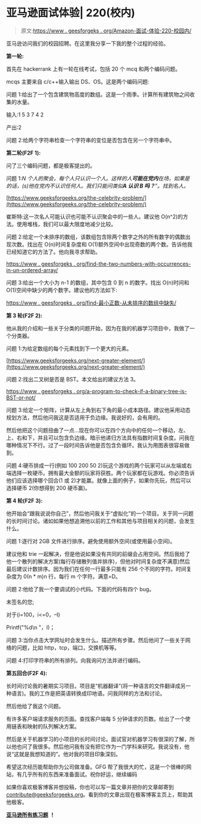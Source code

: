 # 亚马逊面试体验| 220(校内)

> 原文:[https://www . geesforgeks . org/Amazon-面试-体验-220-校园内/](https://www.geeksforgeeks.org/amazon-interview-experience-220-on-campus/)

亚马逊访问我们的校园招聘。在这里我分享一下我的整个过程的经验。

**第一轮:**

首先在 hackerrank 上有一轮在线考试，包括 20 个 mcq 和两个编码问题。

mcqs 主要来自 c/c++输入输出 DS、OS。这是两个编码问题:

问题 1:给出了一个包含建筑物高度的数组。这是一个雨季。计算所有建筑物之间收集的水量。

输入:1 5 3 7 4 2

产出:2

问题 2:给两个字符串检查一个字符串的变位是否包含在另一个字符串中。

**第二轮(F2F 1):**

问了三个编码问题，都是极客提出的。

问题 1:*N 个人的聚会，每个人只认识一个人。这样的人**可能在党内**在场，如果是的话，(s)他在党内不认识任何人。我们只能问类似**A 认识 B 吗？**”。找到名人。*

[https://www.geeksforgeeks.org/the-celebrity-problem/](https://www.geeksforgeeks.org/the-celebrity-problem/)

崔斯特:这一次名人可能认识也可能不认识聚会中的一些人。建议他 O(n^2)的方法。使用堆栈，我们可以最大限度地减少比较。

问题 2:给定一个未排序的数组，该数组包含除两个数字之外的所有数字的偶数出现次数。找出在 O(n)时间复杂度和 O(1)额外空间中出现奇数的两个数。告诉他我已经知道它的方法了。他向我寻求帮助。

[https://www . geesforgeks . org/find-the-two-numbers-with-occurrences-in-un-ordered-array/](https://www.geeksforgeeks.org/find-the-two-numbers-with-odd-occurences-in-an-unsorted-array/)

问题 3:给出一个大小为 n-1 的数组，其中包含 0 到 n 的数字。找出 O(n)时间和 O(1)空间中缺少的两个数字。建议他的方法如下:

[https://www . geesforgeks . org/find-最小正数-从未排序的数组中缺失/](https://www.geeksforgeeks.org/find-the-smallest-positive-number-missing-from-an-unsorted-array/)

**第 3 轮(F2F 2):**

他从我的介绍和一些关于分类的问题开始，因为在我的机器学习项目中，我做了一个分类器。

问题 1:为给定数组的每个元素找到下一个更大的元素。

[https://www.geeksforgeeks.org/next-greater-element/](https://www.geeksforgeeks.org/next-greater-element/)

问题 2:找出二叉树是否是 BST。本文给出的建议方法 3。

[https://www . geesforgeks . org/a-program-to-check-if-a-binary-tree-is-BST-or-not/](https://www.geeksforgeeks.org/a-program-to-check-if-a-binary-tree-is-bst-or-not/)

问题 3:给定一个矩阵，计算从左上角到右下角的最小成本路径。建议他采用动态规划方法，然后他问我这是否适用于负边缘。我说好的，会有用的。

然后他把这个问题扭曲了一点…现在你可以在四个方向中的任何一个移动，左、上、右和下，并且可以包含负边缘。暗示他递归方法具有指数时间复杂度。问我在哪种情况下不行。过了一段时间告诉他是否包含负循环。我认为用图表很容易做到。

问题 4:硬币排成一行(例如 100 200 50 2)玩这个游戏的两个玩家可以从左端或右端选择一枚硬币。拥有最大金额的玩家将获胜。两个玩家都在玩游戏。你必须告诉他们应该选择哪个回合(1 或 2)才能赢。就像上面的例子，如果你先玩，然后可以选择硬币 2(你想得到 200 硬币赢)。

**第 4 轮(F2F 3):**

他开始会“跟我说说你自己”，然后他问我关于“虚拟化”的一个项目。关于同一问题的长时间讨论。诸如如果他想追溯他以前的工作和其他与项目相关的问题，会发生什么。

问题 1:逐行对 2GB 文件进行排序。避免使用额外空间(或使用最小空间)。

建议他和 trie 一起解决，但是他说如果没有共同的前缀会占用空间。然后我给了他一个散列的解决方案(每行存储散列值并排序)，但他对时间复杂度不满意)然后最后建议计数排序。因为我们在任何一行最多只能有 256 个不同的字符。时间复杂度为 0(n * m)n 行，每行 m 个字符。满意=D。

问题 2:他给了我一个要调试的小代码。下面的代码有四个 bug。

未签名的您;

对于(i=100，i<=0，–I)

Printf("%d\n "，I)；

问题 3:当你点击大学网址时会发生什么。描述所有步骤。然后他问了一些关于网络的问题，比如 http，tcp，端口，交换机等等。

问题 4:打印字符串的所有排列。向我询问方法并进行编码。

**第五回合(F2F 4):**

长时间讨论我的暑期实习项目。项目是“机器翻译”(将一种语言的文件翻译成另一种语言)。我的工作是把英语转换成印地语。问我同样的方法和讨论。

然后他给了我这个问题。

有许多客户端请求服务的页面。查找客户端每 5 分钟请求的页数。给出了一个使用链表和映射的队列解决方案。

然后是关于机器学习的小项目的长时间讨论。面试官对机器学习有很深的了解，所以他也问了我很多。然后他问我有没有把它作为一门学科来研究。我说没有，他说“这就是我想知道的”。他对我的项目印象深刻。

希望这次经历能帮助你为公司做准备。GFG 帮了我很大的忙，这是一个很棒的网站，有几乎所有的东西来准备面试。祝你好运，继续编码

如果你喜欢极客博客并想投稿，你也可以写一篇文章并把你的文章邮寄到 contribute@geeksforgeeks.org。看到你的文章出现在极客博客主页上，帮助其他极客。

[**亚马逊所有练习题**](https://practice.geeksforgeeks.org/company/Amazon/) **！**